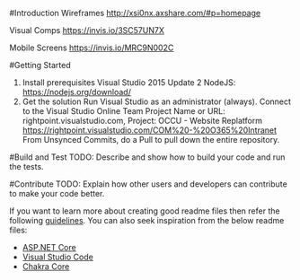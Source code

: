 #Introduction 
Wireframes
http://xsi0nx.axshare.com/#p=homepage 

Visual Comps
https://invis.io/3SC57UN7X

Mobile Screens
https://invis.io/MRC9N002C


#Getting Started
1. Install prerequisites
    Visual Studio 2015 Update 2
    NodeJS: https://nodejs.org/download/
2. Get the solution
    Run Visual Studio as an administrator (always).
    Connect to the Visual Studio Online Team Project
    Name or URL: rightpoint.visualstudio.com, Project: OCCU - Website Replatform https://rightpoint.visualstudio.com/COM%20-%20O365%20Intranet
    From Unsynced Commits, do a Pull to pull down the entire repository.



#Build and Test
TODO: Describe and show how to build your code and run the tests. 

#Contribute
TODO: Explain how other users and developers can contribute to make your code better. 

If you want to learn more about creating good readme files then refer the following [guidelines](https://www.visualstudio.com/en-us/docs/git/create-a-readme). You can also seek inspiration from the below readme files:
- [ASP.NET Core](https://github.com/aspnet/Home)
- [Visual Studio Code](https://github.com/Microsoft/vscode)
- [Chakra Core](https://github.com/Microsoft/ChakraCore)